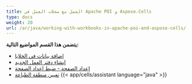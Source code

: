 ```yaml
---
title: العمل مع سجلات العمل في Apache POI و Aspose.Cells
type: docs
weight: 20
url: /ar/java/working-with-workbooks-in-apache-poi-and-aspose-cells/
---
```


 **يتضمن هذا القسم المواضيع التالية:**

- [إضافة بيانات في الخلايا](/cells/ar/java/add-data-in-cells/)
- [إنشاء دفتر العمل الجديد](/cells/ar/java/create-new-workbook/)
- [إعداد الصفحة - ضبط إعداد الصفحة](/cells/ar/java/page-setup-fit-to-page-setting/)
- [تعيين منطقة الطباعة](/cells/ar/java/set-print-area/)
{{< app/cells/assistant language="java" >}}
